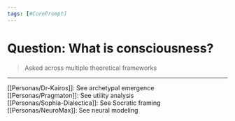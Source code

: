 ```yaml
---
tags: [#CorePrompt]
---
```

# Question: What is consciousness?

> Asked across multiple theoretical frameworks

---

[[Personas/Dr-Kairos]]: See archetypal emergence  
[[Personas/Pragmaton]]: See utility analysis  
[[Personas/Sophia-Dialectica]]: See Socratic framing  
[[Personas/NeuroMax]]: See neural modeling  
